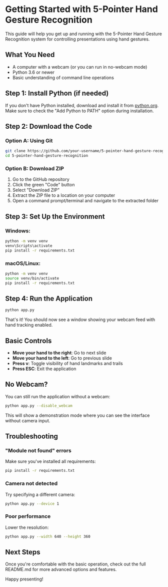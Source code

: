# Getting Started with 5-Pointer Hand Gesture Recognition

This guide will help you get up and running with the 5-Pointer Hand Gesture Recognition system for controlling presentations using hand gestures.

## What You Need

- A computer with a webcam (or you can run in no-webcam mode)
- Python 3.6 or newer
- Basic understanding of command line operations

## Step 1: Install Python (if needed)

If you don't have Python installed, download and install it from [python.org](https://www.python.org/downloads/). Make sure to check the "Add Python to PATH" option during installation.

## Step 2: Download the Code

### Option A: Using Git
```bash
git clone https://github.com/your-username/5-pointer-hand-gesture-recognition.git
cd 5-pointer-hand-gesture-recognition
```

### Option B: Download ZIP
1. Go to the GitHub repository
2. Click the green "Code" button
3. Select "Download ZIP"
4. Extract the ZIP file to a location on your computer
5. Open a command prompt/terminal and navigate to the extracted folder

## Step 3: Set Up the Environment

### Windows:
```bash
python -m venv venv
venv\Scripts\activate
pip install -r requirements.txt
```

### macOS/Linux:
```bash
python -m venv venv
source venv/bin/activate
pip install -r requirements.txt
```

## Step 4: Run the Application

```bash
python app.py
```

That's it! You should now see a window showing your webcam feed with hand tracking enabled.

## Basic Controls

- **Move your hand to the right**: Go to next slide
- **Move your hand to the left**: Go to previous slide
- **Press v**: Toggle visibility of hand landmarks and trails
- **Press ESC**: Exit the application

## No Webcam?

You can still run the application without a webcam:

```bash
python app.py --disable_webcam
```

This will show a demonstration mode where you can see the interface without camera input.

## Troubleshooting

### "Module not found" errors
Make sure you've installed all requirements:
```bash
pip install -r requirements.txt
```

### Camera not detected
Try specifying a different camera:
```bash
python app.py --device 1
```

### Poor performance
Lower the resolution:
```bash
python app.py --width 640 --height 360
```

## Next Steps

Once you're comfortable with the basic operation, check out the full README.md for more advanced options and features.

Happy presenting! 